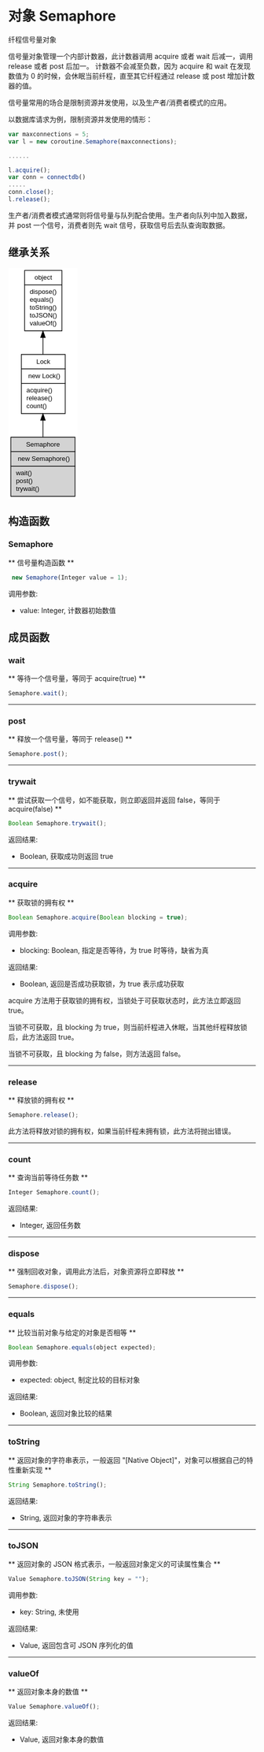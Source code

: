 # 对象 Semaphore
纤程信号量对象

信号量对象管理一个内部计数器，此计数器调用 acquire 或者 wait 后减一，调用 release 或者 post 后加一。
计数器不会减至负数，因为 acquire 和 wait 在发现数值为 0 的时候，会休眠当前纤程，直至其它纤程通过 release 或 post 增加计数器的值。

信号量常用的场合是限制资源并发使用，以及生产者/消费者模式的应用。

以数据库请求为例，限制资源并发使用的情形：
```JavaScript
var maxconnections = 5;
var l = new coroutine.Semaphore(maxconnections);

......

l.acquire();
var conn = connectdb()
.....
conn.close();
l.release();
```

生产者/消费者模式通常则将信号量与队列配合使用。生产者向队列中加入数据，并 post 一个信号，消费者则先 wait 信号，获取信号后去队查询取数据。

## 继承关系
<div class="inherits"><svg width="106pt" height="352pt" viewBox="0.00 0.00 106.00 352.00" xmlns="http://www.w3.org/2000/svg" xmlns:xlink="http://www.w3.org/1999/xlink">
<g id="graph0" class="graph" transform="scale(1 1) rotate(0) translate(4 348)">
<title>%0</title>
<polygon fill="#ffffff" stroke="transparent" points="-4,4 -4,-348 102,-348 102,4 -4,4"/>
<!-- object -->
<g id="node1" class="node">
<title>object</title>
<g id="a_node1"><a xlink:href="object.md" xlink:title="object">
<polygon fill="#ffffff" stroke="transparent" points="20.5,-252 20.5,-344 77.5,-344 77.5,-252 20.5,-252"/>
<polygon fill="none" stroke="#000000" points="21,-322 21,-344 78,-344 78,-322 21,-322"/>
<text text-anchor="start" x="36.1625" y="-330" font-family="Helvetica,sans-Serif" font-size="10.00" fill="#000000">object</text>
<polygon fill="none" stroke="#000000" points="21,-252 21,-322 78,-322 78,-252 21,-252"/>
<text text-anchor="start" x="26" y="-308" font-family="Helvetica,sans-Serif" font-size="10.00" fill="#000000"> dispose()</text>
<text text-anchor="start" x="26" y="-296" font-family="Helvetica,sans-Serif" font-size="10.00" fill="#000000"> equals()</text>
<text text-anchor="start" x="26" y="-284" font-family="Helvetica,sans-Serif" font-size="10.00" fill="#000000"> toString()</text>
<text text-anchor="start" x="26" y="-272" font-family="Helvetica,sans-Serif" font-size="10.00" fill="#000000"> toJSON()</text>
<text text-anchor="start" x="26" y="-260" font-family="Helvetica,sans-Serif" font-size="10.00" fill="#000000"> valueOf()</text>
</a>
</g>
</g>
<!-- Lock -->
<g id="node2" class="node">
<title>Lock</title>
<g id="a_node2"><a xlink:href="Lock.md" xlink:title="Lock">
<polygon fill="#ffffff" stroke="transparent" points="15.5,-126 15.5,-216 82.5,-216 82.5,-126 15.5,-126"/>
<polygon fill="none" stroke="#000000" points="16,-194 16,-216 83,-216 83,-194 16,-194"/>
<text text-anchor="start" x="38.941" y="-202" font-family="Helvetica,sans-Serif" font-size="10.00" fill="#000000">Lock</text>
<polygon fill="none" stroke="#000000" points="16,-172 16,-194 83,-194 83,-172 16,-172"/>
<text text-anchor="start" x="21" y="-180" font-family="Helvetica,sans-Serif" font-size="10.00" fill="#000000">  new Lock()</text>
<polygon fill="none" stroke="#000000" points="16,-126 16,-172 83,-172 83,-126 16,-126"/>
<text text-anchor="start" x="21" y="-158" font-family="Helvetica,sans-Serif" font-size="10.00" fill="#000000"> acquire()</text>
<text text-anchor="start" x="21" y="-146" font-family="Helvetica,sans-Serif" font-size="10.00" fill="#000000"> release()</text>
<text text-anchor="start" x="21" y="-134" font-family="Helvetica,sans-Serif" font-size="10.00" fill="#000000"> count()</text>
</a>
</g>
</g>
<!-- object&#45;&gt;Lock -->
<g id="edge1" class="edge">
<title>object-&gt;Lock</title>
<path fill="none" stroke="#000000" d="M49,-241.5361C49,-233.0253 49,-224.3439 49,-216.1135"/>
<polygon fill="#000000" stroke="#000000" points="45.5001,-241.7908 49,-251.7908 52.5001,-241.7909 45.5001,-241.7908"/>
</g>
<!-- Semaphore -->
<g id="node3" class="node">
<title>Semaphore</title>
<g id="a_node3"><a xlink:title="Semaphore">
<polygon fill="#d3d3d3" stroke="transparent" points="0,0 0,-90 98,-90 98,0 0,0"/>
<polygon fill="none" stroke="#000000" points="0,-68 0,-90 98,-90 98,-68 0,-68"/>
<text text-anchor="start" x="23.1595" y="-76" font-family="Helvetica,sans-Serif" font-size="10.00" fill="#000000">Semaphore</text>
<polygon fill="none" stroke="#000000" points="0,-46 0,-68 98,-68 98,-46 0,-46"/>
<text text-anchor="start" x="5" y="-54" font-family="Helvetica,sans-Serif" font-size="10.00" fill="#000000">  new Semaphore()</text>
<polygon fill="none" stroke="#000000" points="0,0 0,-46 98,-46 98,0 0,0"/>
<text text-anchor="start" x="5" y="-32" font-family="Helvetica,sans-Serif" font-size="10.00" fill="#000000"> wait()</text>
<text text-anchor="start" x="5" y="-20" font-family="Helvetica,sans-Serif" font-size="10.00" fill="#000000"> post()</text>
<text text-anchor="start" x="5" y="-8" font-family="Helvetica,sans-Serif" font-size="10.00" fill="#000000"> trywait()</text>
</a>
</g>
</g>
<!-- Lock&#45;&gt;Semaphore -->
<g id="edge2" class="edge">
<title>Lock-&gt;Semaphore</title>
<path fill="none" stroke="#000000" d="M49,-115.6465C49,-107.1565 49,-98.4784 49,-90.2414"/>
<polygon fill="#000000" stroke="#000000" points="45.5001,-115.867 49,-125.867 52.5001,-115.867 45.5001,-115.867"/>
</g>
</g>
</svg></div>

## 构造函数
        
### Semaphore
** 信号量构造函数 **
```JavaScript
 new Semaphore(Integer value = 1);
```

调用参数:
* value: Integer, 计数器初始数值

## 成员函数
        
### wait
** 等待一个信号量，等同于 acquire(true) **
```JavaScript
Semaphore.wait();
```

--------------------------
### post
** 释放一个信号量，等同于 release() **
```JavaScript
Semaphore.post();
```

--------------------------
### trywait
** 尝试获取一个信号，如不能获取，则立即返回并返回 false，等同于 acquire(false) **
```JavaScript
Boolean Semaphore.trywait();
```

返回结果:
* Boolean, 获取成功则返回 true

--------------------------
### acquire
** 获取锁的拥有权 **
```JavaScript
Boolean Semaphore.acquire(Boolean blocking = true);
```

调用参数:
* blocking: Boolean, 指定是否等待，为 true 时等待，缺省为真

返回结果:
* Boolean, 返回是否成功获取锁，为 true 表示成功获取

acquire 方法用于获取锁的拥有权，当锁处于可获取状态时，此方法立即返回 true。

当锁不可获取，且 blocking 为 true，则当前纤程进入休眠，当其他纤程释放锁后，此方法返回 true。

当锁不可获取，且 blocking 为 false，则方法返回 false。

--------------------------
### release
** 释放锁的拥有权 **
```JavaScript
Semaphore.release();
```

此方法将释放对锁的拥有权，如果当前纤程未拥有锁，此方法将抛出错误。

--------------------------
### count
** 查询当前等待任务数 **
```JavaScript
Integer Semaphore.count();
```

返回结果:
* Integer, 返回任务数

--------------------------
### dispose
** 强制回收对象，调用此方法后，对象资源将立即释放 **
```JavaScript
Semaphore.dispose();
```

--------------------------
### equals
** 比较当前对象与给定的对象是否相等 **
```JavaScript
Boolean Semaphore.equals(object expected);
```

调用参数:
* expected: object, 制定比较的目标对象

返回结果:
* Boolean, 返回对象比较的结果

--------------------------
### toString
** 返回对象的字符串表示，一般返回 "[Native Object]"，对象可以根据自己的特性重新实现 **
```JavaScript
String Semaphore.toString();
```

返回结果:
* String, 返回对象的字符串表示

--------------------------
### toJSON
** 返回对象的 JSON 格式表示，一般返回对象定义的可读属性集合 **
```JavaScript
Value Semaphore.toJSON(String key = "");
```

调用参数:
* key: String, 未使用

返回结果:
* Value, 返回包含可 JSON 序列化的值

--------------------------
### valueOf
** 返回对象本身的数值 **
```JavaScript
Value Semaphore.valueOf();
```

返回结果:
* Value, 返回对象本身的数值

